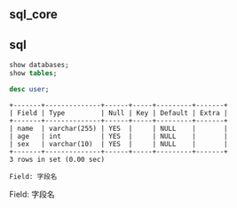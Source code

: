 ## sql_core











## sql







```sql
show databases;
show tables;
```



```sql
desc user;
```

```
+-------+--------------+------+-----+---------+-------+
| Field | Type         | Null | Key | Default | Extra |
+-------+--------------+------+-----+---------+-------+
| name  | varchar(255) | YES  |     | NULL    |       |
| age   | int          | YES  |     | NULL    |       |
| sex   | varchar(10)  | YES  |     | NULL    |       |
+-------+--------------+------+-----+---------+-------+
3 rows in set (0.00 sec)
```

```
Field: 字段名
```



Field: 字段名



```
```























































